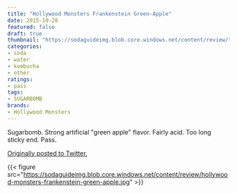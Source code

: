 ```yaml
---
title: "Hollywood Monsters Frankenstein Green-Apple"
date: 2015-10-28
featured: false
draft: true
thumbnail: "https://sodaguideimg.blob.core.windows.net/content/review/thumbs/hollywood-monsters-frankenstein-green-apple.jpg"
categories:
- soda
- water
- kombucha
- other
ratings:
- pass
tags:
- SUGARBOMB
brands:
- Hollywood Monsters
---
```


Sugarbomb. Strong artificial "green apple" flavor. Fairly acid. Too long sticky end. Pass. 

[Originally posted to Twitter.](https://twitter.com/Cavorter/status/659442642703421440)

{{< figure src="https://sodaguideimg.blob.core.windows.net/content/review/hollywood-monsters-frankenstein-green-apple.jpg" >}}

